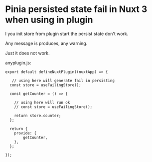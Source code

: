 # Pinia persisted state fail in Nuxt 3 when using in plugin

I you init store from plugin start the persist state don't work.

Any message is produces, any warning.

Just it does not work.


anyplugin.js:
```
export default defineNuxtPlugin((nuxtApp) => {

   // using here will generate fail in persisting 
  const store = useFailingStore();

  const getCounter = () => {

    // using here will run ok
    // const store = useFailingStore();

    return store.counter;
  };

  return {
    provide: {
        getCounter,
    },
  };

});
```
